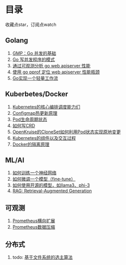 # 目录

收藏点star，订阅点watch

## Golang

1. [GMP：Go 并发的基础](https://github.com/QingyaFan/blog/issues/3)
2. [Go 写并发程序的模式](https://github.com/QingyaFan/blog/issues/44)
3. [通过可观测分析 go web apiserver 性能](https://github.com/QingyaFan/blog/issues/39)
4. [使用 go pprof 定位 web apiserver 性能瓶颈](https://github.com/QingyaFan/blog/issues/36)
5. [Go实现一个轻量工作流](https://github.com/QingyaFan/blog/issues/49)

## Kuberbetes/Docker

1. [Kubernetes的核心编排调度能力们](https://github.com/QingyaFan/blog/issues/52)
2. [Configmap热更新原理](https://github.com/QingyaFan/blog/issues/2)
3. [Pod生命周期状态](https://github.com/QingyaFan/blog/issues/31)
4. [如何写CRD](https://github.com/QingyaFan/blog/issues/41)
5. [OpenKruise的CloneSet如何利用Pod状态实现原地变更](https://github.com/QingyaFan/blog/issues/42)
6. [Kubernetes的组件以及交互过程](https://github.com/QingyaFan/blog/issues/46)
7. [Docker的隔离原理](https://github.com/QingyaFan/blog/issues/47)

## ML/AI

1. [如何训练一个神经网络](https://github.com/QingyaFan/blog/issues/40)
2. [如何微调一个模型（fine-tune）](https://github.com/QingyaFan/blog/issues/45)
3. [如何使用开源的模型，如llama3、phi-3](https://github.com/QingyaFan/blog/issues/43)
4. [RAG: Retrieval-Augmented Generation](https://github.com/QingyaFan/blog/issues/48)

## 可观测

1. [Prometheus横向扩展](https://github.com/QingyaFan/blog/issues/37)
2. [Prometheus数据压缩](https://github.com/QingyaFan/blog/issues/38)

## 分布式

1. todo: [基于文件系统的选主算法](https://github.com/QingyaFan/blog/issues/50)
